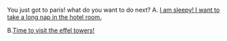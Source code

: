 You just got to paris! what do you want to do next? 
A. [I am sleepy! I want to take a long nap in the hotel room.](../hide/hide.md)  

B.[Time to visit the effel towers!](../tower/tower.md)
